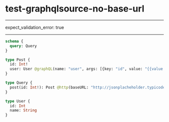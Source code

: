 # test-graphqlsource-no-base-url

---

expect_validation_error: true

---

```graphql @server
schema {
  query: Query
}

type Post {
  id: Int!
  user: User @graphQL(name: "user", args: [{key: "id", value: "{{value.userId}}"}])
}

type Query {
  post(id: Int!): Post @http(baseURL: "http://jsonplacheholder.typicode.com", path: "/posts/{{args.id}}")
}

type User {
  id: Int
  name: String
}
```
